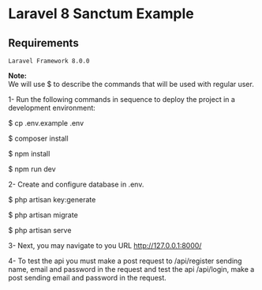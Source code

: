 # Laravel 8 Sanctum Example

## Requirements
```
Laravel Framework 8.0.0
```
<b>Note:</b>
<br />
We will use $ to describe the commands that will be used with regular user.

1- Run the following commands in sequence to deploy the project in a development
environment:

$ cp .env.example .env

$ composer install

$ npm install

$ npm run dev

2- Create and configure database in .env.

$ php artisan key:generate

$ php artisan migrate

$ php artisan serve

3- Next, you may navigate to you URL http://127.0.0.1:8000/

4- To test the api you must make a post request to /api/register sending name,
email and password in the request and test the api /api/login, make a post
sending email and password in the request.
